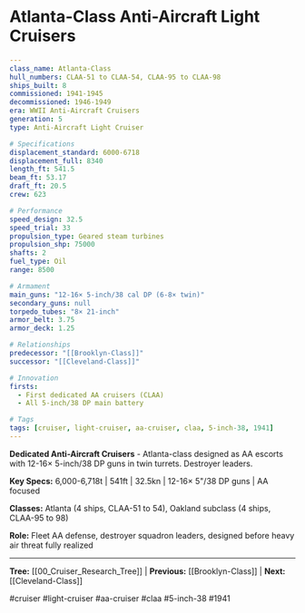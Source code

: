 # Atlanta-Class Anti-Aircraft Light Cruisers

```yaml
---
class_name: Atlanta-Class
hull_numbers: CLAA-51 to CLAA-54, CLAA-95 to CLAA-98
ships_built: 8
commissioned: 1941-1945
decommissioned: 1946-1949
era: WWII Anti-Aircraft Cruisers
generation: 5
type: Anti-Aircraft Light Cruiser

# Specifications
displacement_standard: 6000-6718
displacement_full: 8340
length_ft: 541.5
beam_ft: 53.17
draft_ft: 20.5
crew: 623

# Performance
speed_design: 32.5
speed_trial: 33
propulsion_type: Geared steam turbines
propulsion_shp: 75000
shafts: 2
fuel_type: Oil
range: 8500

# Armament
main_guns: "12-16× 5-inch/38 cal DP (6-8× twin)"
secondary_guns: null
torpedo_tubes: "8× 21-inch"
armor_belt: 3.75
armor_deck: 1.25

# Relationships
predecessor: "[[Brooklyn-Class]]"
successor: "[[Cleveland-Class]]"

# Innovation
firsts:
  - First dedicated AA cruisers (CLAA)
  - All 5-inch/38 DP main battery

# Tags
tags: [cruiser, light-cruiser, aa-cruiser, claa, 5-inch-38, 1941]
---
```

**Dedicated Anti-Aircraft Cruisers** - Atlanta-class designed as AA escorts with 12-16× 5-inch/38 DP guns in twin turrets. Destroyer leaders.

**Key Specs:** 6,000-6,718t | 541ft | 32.5kn | 12-16× 5"/38 DP guns | AA focused

**Classes:** Atlanta (4 ships, CLAA-51 to 54), Oakland subclass (4 ships, CLAA-95 to 98)

**Role:** Fleet AA defense, destroyer squadron leaders, designed before heavy air threat fully realized

---
**Tree:** [[00_Cruiser_Research_Tree]] | **Previous:** [[Brooklyn-Class]] | **Next:** [[Cleveland-Class]]

#cruiser #light-cruiser #aa-cruiser #claa #5-inch-38 #1941
